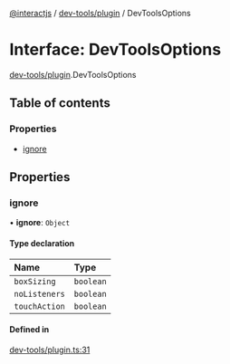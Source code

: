 [@interactjs](../README.md) / [dev-tools/plugin](../modules/dev_tools_plugin.md) / DevToolsOptions

# Interface: DevToolsOptions

[dev-tools/plugin](../modules/dev_tools_plugin.md).DevToolsOptions

## Table of contents

### Properties

- [ignore](dev_tools_plugin.DevToolsOptions.md#ignore)

## Properties

### ignore

• **ignore**: `Object`

#### Type declaration

| Name | Type |
| :------ | :------ |
| `boxSizing` | `boolean` |
| `noListeners` | `boolean` |
| `touchAction` | `boolean` |

#### Defined in

[dev-tools/plugin.ts:31](https://github.com/taye/interact.js/blob/24fdee86/packages/@interactjs/dev-tools/plugin.ts#L31)
